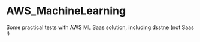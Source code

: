 # AWS_MachineLearning
Some practical tests with AWS ML Saas solution, including dsstne (not Saas !)
